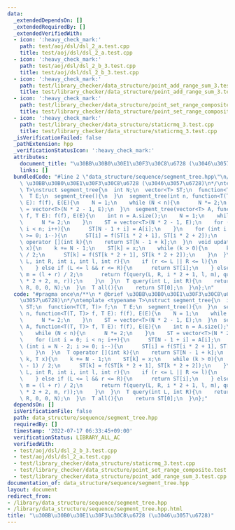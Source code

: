 ```yaml
---
data:
  _extendedDependsOn: []
  _extendedRequiredBy: []
  _extendedVerifiedWith:
  - icon: ':heavy_check_mark:'
    path: test/aoj/dsl/dsl_2_a.test.cpp
    title: test/aoj/dsl/dsl_2_a.test.cpp
  - icon: ':heavy_check_mark:'
    path: test/aoj/dsl/dsl_2_b_3.test.cpp
    title: test/aoj/dsl/dsl_2_b_3.test.cpp
  - icon: ':heavy_check_mark:'
    path: test/library_checker/data_structure/point_add_range_sum_3.test.cpp
    title: test/library_checker/data_structure/point_add_range_sum_3.test.cpp
  - icon: ':heavy_check_mark:'
    path: test/library_checker/data_structure/point_set_range_composite.test.cpp
    title: test/library_checker/data_structure/point_set_range_composite.test.cpp
  - icon: ':heavy_check_mark:'
    path: test/library_checker/data_structure/staticrmq_3.test.cpp
    title: test/library_checker/data_structure/staticrmq_3.test.cpp
  _isVerificationFailed: false
  _pathExtension: hpp
  _verificationStatusIcon: ':heavy_check_mark:'
  attributes:
    document_title: "\u30BB\u30B0\u30E1\u30F3\u30C8\u6728 (\u3046\u3057\u6728)"
    links: []
  bundledCode: "#line 2 \"data_structure/sequence/segment_tree.hpp\"\n/**\n * @brief\
    \ \u30BB\u30B0\u30E1\u30F3\u30C8\u6728 (\u3046\u3057\u6728)\n*/\ntemplate <typename\
    \ T>\nstruct segment_tree{\n  int N;\n  vector<T> ST;\n  function<T(T, T)> f;\n\
    \  T E;\n  segment_tree(){\n  }\n  segment_tree(int n, function<T(T, T)> f, T\
    \ E): f(f), E(E){\n    N = 1;\n    while (N < n){\n      N *= 2;\n    }\n    ST\
    \ = vector<T>(N * 2 - 1, E);\n  }\n  segment_tree(vector<T> A, function<T(T, T)>\
    \ f, T E): f(f), E(E){\n    int n = A.size();\n    N = 1;\n    while (N < n){\n\
    \      N *= 2;\n    }\n    ST = vector<T>(N * 2 - 1, E);\n    for (int i = 0;\
    \ i < n; i++){\n      ST[N - 1 + i] = A[i];\n    }\n    for (int i = N - 2; i\
    \ >= 0; i--){\n      ST[i] = f(ST[i * 2 + 1], ST[i * 2 + 2]);\n    }\n  }\n  T\
    \ operator [](int k){\n    return ST[N - 1 + k];\n  }\n  void update(int k, T\
    \ x){\n    k += N - 1;\n    ST[k] = x;\n    while (k > 0){\n      k = (k - 1)\
    \ / 2;\n      ST[k] = f(ST[k * 2 + 1], ST[k * 2 + 2]);\n    }\n  }\n  T query(int\
    \ L, int R, int i, int l, int r){\n    if (r <= L || R <= l){\n      return E;\n\
    \    } else if (L <= l && r <= R){\n      return ST[i];\n    } else {\n      int\
    \ m = (l + r) / 2;\n      return f(query(L, R, i * 2 + 1, l, m), query(L, R, i\
    \ * 2 + 2, m, r));\n    }\n  }\n  T query(int L, int R){\n    return query(L,\
    \ R, 0, 0, N);\n  }\n  T all(){\n    return ST[0];\n  }\n};\n"
  code: "#pragma once\n/**\n * @brief \u30BB\u30B0\u30E1\u30F3\u30C8\u6728 (\u3046\
    \u3057\u6728)\n*/\ntemplate <typename T>\nstruct segment_tree{\n  int N;\n  vector<T>\
    \ ST;\n  function<T(T, T)> f;\n  T E;\n  segment_tree(){\n  }\n  segment_tree(int\
    \ n, function<T(T, T)> f, T E): f(f), E(E){\n    N = 1;\n    while (N < n){\n\
    \      N *= 2;\n    }\n    ST = vector<T>(N * 2 - 1, E);\n  }\n  segment_tree(vector<T>\
    \ A, function<T(T, T)> f, T E): f(f), E(E){\n    int n = A.size();\n    N = 1;\n\
    \    while (N < n){\n      N *= 2;\n    }\n    ST = vector<T>(N * 2 - 1, E);\n\
    \    for (int i = 0; i < n; i++){\n      ST[N - 1 + i] = A[i];\n    }\n    for\
    \ (int i = N - 2; i >= 0; i--){\n      ST[i] = f(ST[i * 2 + 1], ST[i * 2 + 2]);\n\
    \    }\n  }\n  T operator [](int k){\n    return ST[N - 1 + k];\n  }\n  void update(int\
    \ k, T x){\n    k += N - 1;\n    ST[k] = x;\n    while (k > 0){\n      k = (k\
    \ - 1) / 2;\n      ST[k] = f(ST[k * 2 + 1], ST[k * 2 + 2]);\n    }\n  }\n  T query(int\
    \ L, int R, int i, int l, int r){\n    if (r <= L || R <= l){\n      return E;\n\
    \    } else if (L <= l && r <= R){\n      return ST[i];\n    } else {\n      int\
    \ m = (l + r) / 2;\n      return f(query(L, R, i * 2 + 1, l, m), query(L, R, i\
    \ * 2 + 2, m, r));\n    }\n  }\n  T query(int L, int R){\n    return query(L,\
    \ R, 0, 0, N);\n  }\n  T all(){\n    return ST[0];\n  }\n};"
  dependsOn: []
  isVerificationFile: false
  path: data_structure/sequence/segment_tree.hpp
  requiredBy: []
  timestamp: '2022-07-17 06:33:45+09:00'
  verificationStatus: LIBRARY_ALL_AC
  verifiedWith:
  - test/aoj/dsl/dsl_2_b_3.test.cpp
  - test/aoj/dsl/dsl_2_a.test.cpp
  - test/library_checker/data_structure/staticrmq_3.test.cpp
  - test/library_checker/data_structure/point_set_range_composite.test.cpp
  - test/library_checker/data_structure/point_add_range_sum_3.test.cpp
documentation_of: data_structure/sequence/segment_tree.hpp
layout: document
redirect_from:
- /library/data_structure/sequence/segment_tree.hpp
- /library/data_structure/sequence/segment_tree.hpp.html
title: "\u30BB\u30B0\u30E1\u30F3\u30C8\u6728 (\u3046\u3057\u6728)"
---
```

